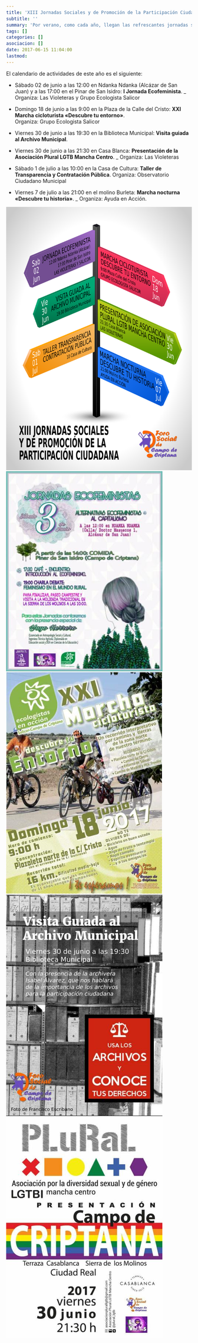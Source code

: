 ```yaml
---
title: 'XIII Jornadas Sociales y de Promoción de la Participación Ciudadana'
subtitle: ''
summary: 'Por verano, como cada año, llegan las refrescantes jornadas sociales y de promoción de la participación ciudadana que organiza el Foro Social. Os proponemos participar activamente en la rica oferta de talleres y actividades que hemos preparado para este año.'
tags: []
categories: []
asociacion: []
date: 2017-06-15 11:04:00
lastmod:
---
```


El calendario de actividades de este año es el siguiente:


-  Sábado 02 de junio a las 12:00 en Ndanka Ndanka (Alcázar de San Juan) y a las 17:00 en el Pinar de San Isidro: **I Jornada Ecofeminista**.
_ Organiza: Las Violeteras y Grupo Ecologista Salicor

-  Domingo 18 de junio a las 9:00 en la Plaza de la Calle del Cristo: **XXI Marcha cicloturista «Descubre tu entorno»**.<br>
Organiza: Grupo Ecologista Salicor

-  Viernes 30 de junio a las 19:30 en la Biblioteca Municipal: **Visita guiada al Archivo Municipal**.

-  Viernes 30 de junio a las 21:30 en Casa Blanca: **Presentación de la Asociación Plural LGTB Mancha Centro**.
_ Organiza: Las Violeteras

-  Sábado 1 de julio a las 10:00 en la Casa de Cultura: **Taller de Transparencia y Contratación Pública**.
Organiza: Observatorio Ciudadano Municipal

-  Viernes 7 de julio a las 21:00 en el molino Burleta: **Marcha nocturna «Descubre tu historia»**.
_ Organiza: Ayuda en Acción.

<img src="img/cartel_13_jornadas_sociales.png#cente" alt="" width="842">

<img src="img/jornadas_ecofeministas.jpg#cente" alt="" width="424">
<img src="img/marcha_cicloturista.jpg#cente" alt="" width="423">
<img src="img/cartel_visita_archivo_municipal.jpg#cente" alt="" width="424">
<img src="img/presentacion_lgtbi_mancha_centro.jpg#cente" alt="" width="424">

